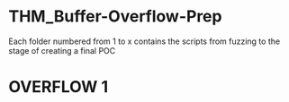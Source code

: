 # THM_Buffer-Overflow-Prep

Each folder numbered from 1 to x contains the scripts from fuzzing to the stage of creating a final POC 


# OVERFLOW 1

